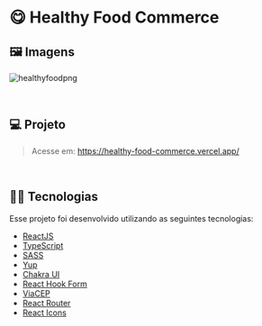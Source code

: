 # 😋 Healthy Food Commerce
## 🖼 Imagens
![healthyfoodpng](https://user-images.githubusercontent.com/70612836/127202953-7003a7b0-c68f-4f16-b10d-2aac9d2dcdf0.png)

&nbsp;

## 💻 Projeto
> Acesse em: https://healthy-food-commerce.vercel.app/

&nbsp;

## 👩‍💻 Tecnologias

Esse projeto foi desenvolvido utilizando as seguintes tecnologias: 
- [ReactJS](https://reactjs.org)
- [TypeScript](https://www.typescriptlang.org/)
- [SASS](https://sass-lang.com/)
- [Yup](https://github.com/jquense/yup)
- [Chakra UI](https://chakra-ui.com/)
- [React Hook Form](https://react-hook-form.com/)
- [ViaCEP](https://viacep.com.br/)
- [React Router](https://reactrouter.com/)
- [React Icons](https://react-icons.github.io/react-icons/)
